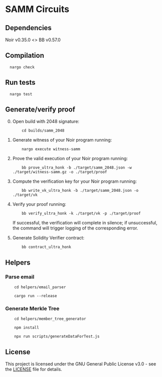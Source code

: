# SAMM Circuits

## Dependencies

Noir v0.35.0 <> BB v0.57.0

## Compilation

```
  nargo check
```

## Run tests

```
  nargo test
```

## Generate/verify proof
0. Open build with 2048 signature:
    ```
        cd builds/samm_2048
    ```

1. Generate witness of your Noir program running:
    ```
        nargo execute witness-samm
    ```

2. Prove the valid execution of your Noir program running:
    ```
        bb prove_ultra_honk -b ./target/samm_2048.json -w ./target/witness-samm.gz -o ./target/proof
    ```

3. Compute the verification key for your Noir program running:
    ```
        bb write_vk_ultra_honk -b ./target/samm_2048.json -o ./target/vk
    ```

4. Verify your proof running:
    ```
        bb verify_ultra_honk -k ./target/vk -p ./target/proof
    ```
    If successful, the verification will complete in silence; if unsuccessful, the command will trigger logging of the corresponding error.

5. Generate Solidity Verifier contract:
    ```
        bb contract_ultra_honk
    ```

## Helpers

### Parse email

``` 
    cd helpers/email_parser
```

```
    cargo run --release
```

### Generate Merkle Tree

``` 
    cd helpers/member_tree_generator
```

```
    npm install
```

```
    npx run scripts/generateDataForTest.js
```

## License

This project is licensed under the GNU General Public License v3.0 - see the [LICENSE](LICENSE) file for details.